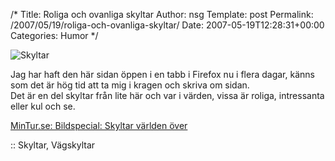 /*
 Title: Roliga och ovanliga skyltar
 Author: nsg
 Template: post
 Permalink: /2007/05/19/roliga-och-ovanliga-skyltar/
 Date: 2007-05-19T12:28:31+00:00
 Categories: Humor
*/
<div class="middle">
  <img id="image418" src="http://cdn.junkpile.se/2007/05/skyltar.png" alt="Skyltar" />
</div>

Jag har haft den här sidan öppen i en tabb i Firefox nu i flera dagar, känns som det är hög tid att ta mig i kragen och skriva om sidan.  
Det är en del skyltar från lite här och var i värden, vissa är roliga, intressanta eller kul och se.

[MinTur.se: Bildspecial: Skyltar världen över][1]

:: Skyltar, Vägskyltar

<small></small>

 [1]: http://www.mintur.se/start/artikel.php?articleID=15&#038;bildID=3